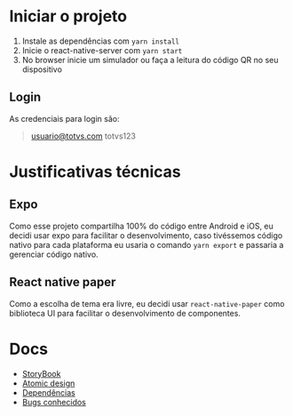 # Iniciar o projeto
1. Instale as dependências com `yarn install`
2. Inicie o react-native-server com `yarn start`
3. No browser inicie um simulador ou faça a leitura do código QR no seu dispositivo

## Login
As credenciais para login são:
> usuario@totvs.com
> totvs123

# Justificativas técnicas
## Expo
Como esse projeto compartilha 100% do código entre Android e iOS, eu decidi usar expo para facilitar o desenvolvimento, caso tivéssemos código nativo para cada plataforma eu usaria o comando `yarn export` e passaria a gerenciar código nativo.

## React native paper
Como a escolha de tema era livre, eu decidi usar `react-native-paper` como biblioteca UI para facilitar o desenvolvimento de componentes.

# Docs
- [StoryBook](docs/storybook.md)
- [Atomic design](docs/atomic-design.md)
- [Dependências](docs/dependencies.md)
- [Bugs conhecidos](docs/bugs.md)
